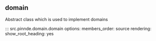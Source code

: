 domain
----------------

Abstract class which is used to implement domains

::: src.pinnde.domain.domain
    options:
        members_order: source
    rendering:
      show_root_heading: yes